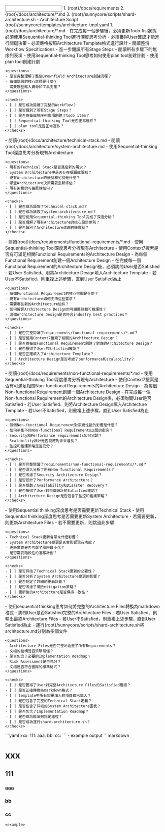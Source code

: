 <input>
  <context>
    1. {root}/docs/requirements
    2. {root}/docs/architecture/*.md
    3. {root}/sunnycore/scripts/shard-architecture.sh - Architecture Script
  </context>
  <templates>
    {root}/sunnycore/templates/architecture-tmpl.yaml
  </templates>
</input>

<output>
1. {root}/docs/architecture/*.md
</output>

<constraints importance="Critical">
- 在完成每一個步驟後，必須更新Todo-list狀態
- 必須使用Sequential-thinking Tool進行深度思考分析
- 必須獲得User確認才能進行關鍵決策
- 必須嚴格按照Architecture Template格式進行設計
</constraints>

<workflow importance="Critical">
  <stage id="0: Create Todo List" level_of_think="think" cache_read_budget="low">
    - 閱讀整份Workflow Specifications
    - 進一步閱讀所有Stage Steps
    - 閱讀所有步驟下的無序列表項
    - 使用Sequential-thinking Tool思考如何使用plan tool創建計劃
    - 使用plan tool創建計劃

    <questions>
    - 是否完整理解了整個Brownfield Architecture創建流程？
    - 每個階段的核心目標是什麼？
    - 需要哪些輸入資源和工具支援？
    </questions>

    <checks>
    - [ ] 是否成功閱讀了完整的Workflow？
    - [ ] 是否識別了所有Stage Steps？
    - [ ] 是否為每個無序列表項創建了todo item？
    - [ ] Sequential-thinking Tool是否正常運作？
    - [ ] plan tool是否正常運作？
    </checks>
  </stage>

  <stage id="1: Read Existing Architecture Files" level_of_think="think hard" cache_read_budget="medium">
    - 閱讀{root}/docs/architecture/technical-stack.md
    - 閱讀{root}/docs/architecture/system-architecture.md  
    - 使用Sequential-thinking Tool深度思考分析現有Architecture

    <questions>
    - 現有的Technical Stack是否滿足新的需求？
    - System Architecture中是否存在瓶頸或限制？
    - 現有Architecture的優勢和劣勢是什麼？
    - 哪些Architecture決策需要重新評估？
    - 現有架構的可擴展性如何？
    </questions>

    <checks>
    - [ ] 是否成功讀取了technical-stack.md？
    - [ ] 是否成功讀取了system-architecture.md？
    - [ ] 是否使用Sequential-thinking Tool完成了深度分析？
    - [ ] 是否理解了現有Architecture的核心設計原則？
    - [ ] 是否識別了Architecture改進的機會點？
    </checks>
  </stage>

  <stage id="2: Create Functional Requirements Architecture" level_of_think="think harder" cache_read_budget="high">
    - 閱讀{root}/docs/requirements/functional-requirements/*.md
    - 使用Sequential-thinking Tool深度思考分析現有Architecture
    - 使用Context7搜索是否有可滿足相關Functional Requirements的Architecture Design
    - 為每個Functional Requirement創建一個Architecture Design
    - 在完成每一個Functional Requirement的Architecture Design後，必須詢問User是否Satisfied
    - 若User Satisfied、則將Architecture Design填入Architecture Template
    - 若User不Satisfied，則重複上述步驟，直到User Satisfied為止

    <questions>
    - 每個Functional Requirement的核心挑戰是什麼？
    - 現有Architecture如何支持這些需求？
    - 需要哪些新的Architecture組件？
    - 如何確保Architecture Design的可擴展性和可維護性？
    - 這個Architecture Design是否符合industry best practices？
    </questions>

    <checks>
    - [ ] 是否完整閱讀了requirements/functional-requirements/*.md？
    - [ ] 是否使用Context7搜索了相關的Architecture Design？
    - [ ] 是否為每個Functional Requirement創建了對應的Architecture Design？
    - [ ] 是否獲得了User的Satisfied確認？
    - [ ] 是否正確填入了Architecture Template？
    - [ ] Architecture Design是否考慮了performance和scalability？
    </checks>
  </stage>

  <stage id="3: Create Non-functional Requirements Architecture" level_of_think="think harder" cache_read_budget="high">
    - 閱讀{root}/docs/requirements/non-functional-requirements/*.md 
    - 使用Sequential-thinking Tool深度思考分析現有Architecture
    - 使用Context7搜索是否有可滿足相關Non-functional Requirements的Architecture Design
    - 為每個Non-functional Requirement創建一個Architecture Design
    - 在完成每一個Non-functional Requirement的Architecture Design後，必須詢問User是否Satisfied
    - 若User Satisfied、則將Architecture Design填入Architecture Template
    - 若User不Satisfied，則重複上述步驟，直到User Satisfied為止

    <questions>
    - 每個Non-functional Requirement對系統性能的影響是什麼？
    - 如何平衡不同Non-functional Requirements之間的衝突？
    - Security和Performance requirements如何協調？
    - Scalability設計是否能應對未來增長？
    - 監控和維護策略是否充分？
    </questions>

    <checks>
    - [ ] 是否完整閱讀了requirements/non-functional-requirements/*.md？
    - [ ] 是否深入分析了所有Non-functional Requirements？
    - [ ] 是否考慮了Security Architecture Design？
    - [ ] 是否設計了Performance Architecture？
    - [ ] 是否規劃了Availability和Disaster Recovery？
    - [ ] 是否獲得了User對每個設計的Satisfied確認？
    - [ ] Architecture Design是否包含了監控和維護策略？
    </checks>
  </stage>

  <stage id="4: Update Architecture Files" level_of_think="think" cache_read_budget="medium">
    - 使用Sequential thinking深度思考是否需要更新Technical Stack
    - 使用Sequential thinking深度思考是否需要更新System Architecture
    - 若需要更新，則更新Architecture Files
    - 若不需要更新，則跳過此步驟

    <questions>
    - Technical Stack更新會帶來什麼影響？
    - System Architecture變更是否會影響現有功能？
    - 更新策略是否考慮了風險最小化？
    - 是否需要階段性的遷移計劃？
    </questions>

    <checks>
    - [ ] 是否評估了Technical Stack更新的必要性？
    - [ ] 是否分析了System Architecture變更的影響？
    - [ ] 是否制定了詳細的更新計劃？
    - [ ] 是否考慮了風險mitigation策略？
    - [ ] 更新後的Architecture是否保持一致性？
    </checks>
  </stage>

  <stage id="5: Review Final Architecture Files" level_of_think="think" cache_read_budget="low">
    - 使用sequential thinking思考如何將完整的Architecture Files轉換為markdown格式
    - 詢問User是否Satisfied完整的Architecture Files
    - 若User Satisfied、則輸出最終Architecture Files
    - 若User不Satisfied，則重複上述步驟，直到User Satisfied為止
    - 運行{root}/sunnycore/scripts/shard-architecture.sh將architecture.md分割為多個文件

    <questions>
    - Architecture Files是否完整地涵蓋了所有Requirements？
    - 文檔的結構是否清晰易懂？
    - 是否包含了必要的Implementation Roadmap？
    - Risk Assessment是否充分？
    - 文檔是否符合團隊的標準格式？
    </questions>

    <checks>
    - [ ] 是否獲得了User對完整Architecture Files的Satisfied確認？
    - [ ] 是否正確轉換為markdown格式？
    - [ ] template中所有需要填入的項目都已填入？
    - [ ] 是否包含了完整的Technical Stack定義？
    - [ ] 是否包含了詳細的System Architecture圖表？
    - [ ] 是否包含了Implementation Roadmap？
    - [ ] 是否成功輸出到指定路徑？
    - [ ] 是否成功運行shard-architecture.sh？
    </checks>
  </stage>
</workflow>

<example>
```yaml
xxx:
  111:
    aaa:
    bb:
    cc:
```
- example output
```markdown

# xxx

## 111

### aaa

### bb

### cc
```
<example>